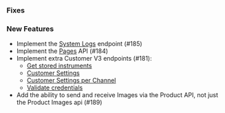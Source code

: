 ### Fixes

### New Features

- Implement the [System Logs](https://developer.bigcommerce.com/api-reference/6908d02370409-get-system-logs) 
  endpoint (#185)
- Implement the [Pages](https://developer.bigcommerce.com/api-reference/d74089ee212a2-delete-pages) API (#184)
- Implement extra Customer V3 endpoints (#181):
  - [Get stored instruments](https://developer.bigcommerce.com/api-reference/b735a25b3a0b8-get-stored-instruments)
  - [Customer Settings](https://developer.bigcommerce.com/api-reference/0c31a6d25e5ea-get-customer-settings)
  - [Customer Settings per Channel](https://developer.bigcommerce.com/api-reference/d5e66c45b0415-get-customer-settings-per-channel)
  - [Validate credentials](https://developer.bigcommerce.com/api-reference/3d731215a3dcb-validate-a-customer-credentials)
- Add the ability to send and receive Images via the Product API, not just the Product Images api (#189)



